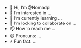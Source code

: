 - 👋 Hi, I’m @Nomadpi
- 👀 I’m interested in ...
- 🌱 I’m currently learning ...
- 💞️ I’m looking to collaborate on ...
- 📫 How to reach me ...
- 😄 Pronouns: ...
- ⚡ Fun fact: ...

<!---
Nomadpi/Nomadpi is a ✨ special ✨ repository because its `README.md` (this file) appears on your GitHub profile.
You can click the Preview link to take a look at your changes.
--->

